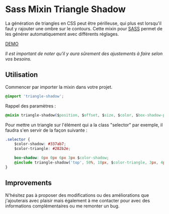 # Sass Mixin Triangle Shadow

La génération de triangles en CSS peut être périlleuse, qui plus est lorsqu'il faut y rajouter une ombre sur le contours.
Cette mixin pour [SASS](http://sass-lang.com/) permet de les générer automatiquement avec différents réglages.

[DEMO](http://guillaumebriday.fr/lab/Sass-Mixin-Triangle-Shadow/)

*Il est important de noter qu'il y aura sûrement des ajustements à faire selon vos besoins.*

## Utilisation

Commencer par importer la mixin dans votre projet.

```css
@import 'triangle-shadow';
```

Rappel des paramètres :
```css
@mixin triangle-shadow($position, $offset, $size, $color, $box-shadow-pos, $box-shadow-blur, $box-shadow-color);
```

Pour mettre un triangle sur l'élément qui a la class "selector" par exemple, il faudra s'en servir de la façon suivante :
```css
.selector {
    $color-shadow: #337ab7;
    $color-triangle: #282b2e;

    box-shadow: 0px 0px 6px 3px $color-shadow;
    @include triangle-shadow('top', 50%, 10px, $color-triangle, 3px, 4px, $color-shadow);
}
```

## Improvements

N'hésitez pas à proposer des modifications ou des améliorations que j'ajouterais avec plaisir mais également à me contacter pour avec des informations complémentaires ou me remonter un bug.
